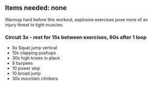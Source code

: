 ## Items needed: none

Warmup hard before this workout, explosive exercises pose more of an injury threat to tight muscles.

### Circuit 3x - rest for 15s between exercises, 60s after 1 loop
- 8x Squat jump vertical 
- 10x clapping pushups
- 30s high knees in place
- 8 burpees
- 10 power skip
- 10 broad jump
- 30s mountain climbers